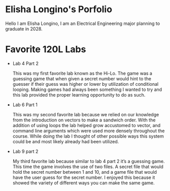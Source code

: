
# Elisha Longino's Porfolio 

Hello I am Elisha Longino, I am an Electrical Engineering major planning to graduate in 2028. 

# Favorite 120L Labs

* Lab 4 Part 2

    This was my first favorite lab known as the Hi-Lo. The game was a guessing game that when given a secret number would hint to the guesser if their guess was higher or lower by utilization of conditional looping. Making games had always been something I wanted to try and this lab provided the proper learning opportunity to do as such. 

* Lab 6 Part 1

    This was my second favorite lab because we relied on our knowledge from the introduction on vectors to make a sandwich order. With the addition of using loops the lab helped grow accustomed to vector, and command line arguments which were used more densely throughout the course. While doing the lab I thought of other possible ways this system could be and most likely already had been utilized.
    
* Lab 9 part 2

    My third favorite lab because similar to lab 4 part 2 it’s a guessing game. This time the game involves the use of two files. A secret file that would hold the secret number between 1 and 10, and a game file that would have the user guess for the secret number. I enjoyed this because it showed the variety of different ways you can make the same game.     


